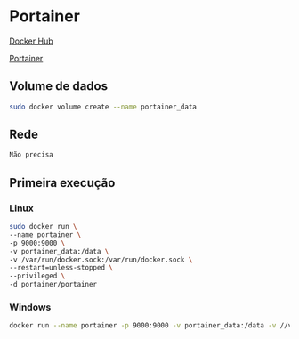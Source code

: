 # Portainer

[Docker Hub](https://hub.docker.com/r/portainer/portainer/)

[Portainer](http://portainer.io/)

## Volume de dados

```sh
sudo docker volume create --name portainer_data
```

## Rede

```sh
Não precisa
```

## Primeira execução

### Linux
```sh
sudo docker run \
--name portainer \
-p 9000:9000 \
-v portainer_data:/data \
-v /var/run/docker.sock:/var/run/docker.sock \
--restart=unless-stopped \
--privileged \
-d portainer/portainer
```

### Windows
```sh
docker run --name portainer -p 9000:9000 -v portainer_data:/data -v //var/run/docker.sock:/var/run/docker.sock --restart=unless-stopped --privileged -d portainer/portainer
```
